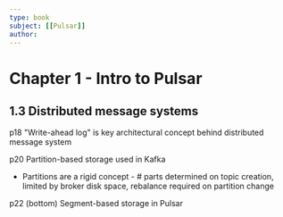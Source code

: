 ```yaml
---
type: book
subject: [[Pulsar]]
author: 
---
```


# Chapter 1 - Intro to Pulsar

## 1.3 Distributed message systems

p18 "Write-ahead log" is key architectural concept behind distributed message system

p20 Partition-based storage used in Kafka
- Partitions are a rigid concept - # parts determined on topic creation, limited by broker disk space, rebalance required on partition change

p22 (bottom) Segment-based storage in Pulsar
